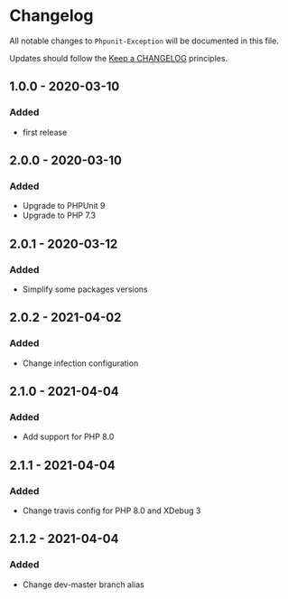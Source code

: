 # Changelog

All notable changes to `Phpunit-Exception` will be documented in this file.

Updates should follow the [Keep a CHANGELOG](http://keepachangelog.com/) principles.

## 1.0.0 - 2020-03-10

### Added

- first release

## 2.0.0 - 2020-03-10

### Added

- Upgrade to PHPUnit 9
- Upgrade to PHP 7.3

## 2.0.1 - 2020-03-12

### Added

- Simplify some packages versions

## 2.0.2 - 2021-04-02

### Added

- Change infection configuration

## 2.1.0 - 2021-04-04

### Added

- Add support for PHP 8.0

## 2.1.1 - 2021-04-04

### Added

- Change travis config for PHP 8.0 and XDebug 3

## 2.1.2 - 2021-04-04

### Added

- Change dev-master branch alias
